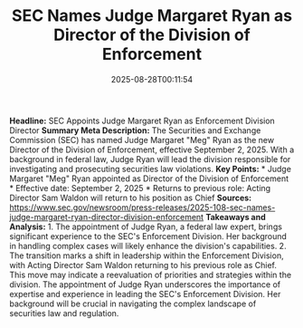 ﻿---
title: "    SEC Names Judge Margaret Ryan as Director of the Division of Enforcement
"
date: "2025-08-28T00:11:54"
category: "Markets"
summary: ""
slug: "    sec names judge margaret ryan as director of the divisio"
source_urls:
  - "https://www.sec.gov/newsroom/press-releases/2025-108-sec-names-judge-margaret-ryan-director-division-enforcement"
seo:
  title: "    SEC Names Judge Margaret Ryan as Director of the Division of Enforcement
 | Hash n Hedge"
  description: ""
  keywords: ["news", "markets", "brief"]
---
**Headline:** SEC Appoints Judge Margaret Ryan as Enforcement Division Director  **Summary Meta Description:** The Securities and Exchange Commission (SEC) has named Judge Margaret "Meg" Ryan as the new Director of the Division of Enforcement, effective September 2, 2025. With a background in federal law, Judge Ryan will lead the division responsible for investigating and prosecuting securities law violations.  **Key Points:**  * Judge Margaret "Meg" Ryan appointed as Director of the Division of Enforcement * Effective date: September 2, 2025 * Returns to previous role: Acting Director Sam Waldon will return to his position as Chief  **Sources:** https://www.sec.gov/newsroom/press-releases/2025-108-sec-names-judge-margaret-ryan-director-division-enforcement  **Takeaways and Analysis:**  1. The appointment of Judge Ryan, a federal law expert, brings significant experience to the SEC's Enforcement Division. Her background in handling complex cases will likely enhance the division's capabilities. 2. The transition marks a shift in leadership within the Enforcement Division, with Acting Director Sam Waldon returning to his previous role as Chief. This move may indicate a reevaluation of priorities and strategies within the division.  The appointment of Judge Ryan underscores the importance of expertise and experience in leading the SEC's Enforcement Division. Her background will be crucial in navigating the complex landscape of securities law and regulation. 
